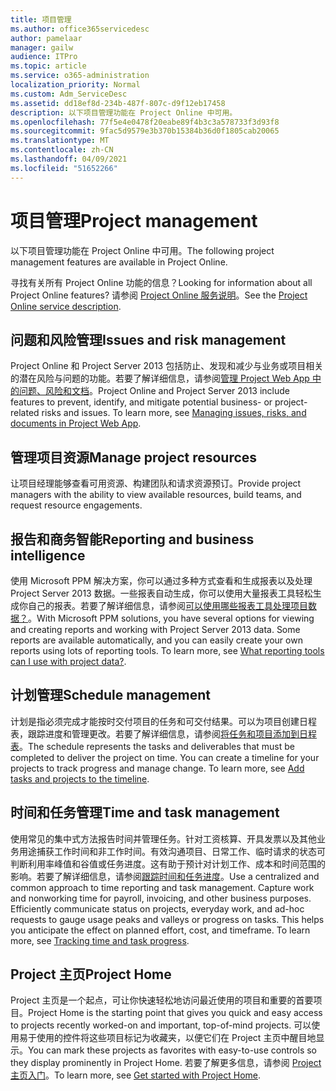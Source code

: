 ```yaml
---
title: 项目管理
ms.author: office365servicedesc
author: pamelaar
manager: gailw
audience: ITPro
ms.topic: article
ms.service: o365-administration
localization_priority: Normal
ms.custom: Adm_ServiceDesc
ms.assetid: dd18ef8d-234b-487f-807c-d9f12eb17458
description: 以下项目管理功能在 Project Online 中可用。
ms.openlocfilehash: 77f5e4e0478f20eabe89f4b3c3a578733f3d93f8
ms.sourcegitcommit: 9fac5d9579e3b370b15384b36d0f1805cab20065
ms.translationtype: MT
ms.contentlocale: zh-CN
ms.lasthandoff: 04/09/2021
ms.locfileid: "51652266"
---
```

# <a name="project-management"></a><span data-ttu-id="c290e-103">项目管理</span><span class="sxs-lookup"><span data-stu-id="c290e-103">Project management</span></span>

<span data-ttu-id="c290e-104">以下项目管理功能在 Project Online 中可用。</span><span class="sxs-lookup"><span data-stu-id="c290e-104">The following project management features are available in Project Online.</span></span>
  
<span data-ttu-id="c290e-105">寻找有关所有 Project Online 功能的信息？</span><span class="sxs-lookup"><span data-stu-id="c290e-105">Looking for information about all Project Online features?</span></span> <span data-ttu-id="c290e-106">请参阅 [Project Online 服务说明](project-online-service-description.md)。</span><span class="sxs-lookup"><span data-stu-id="c290e-106">See the [Project Online service description](project-online-service-description.md).</span></span>
  
## <a name="issues-and-risk-management"></a><span data-ttu-id="c290e-107">问题和风险管理</span><span class="sxs-lookup"><span data-stu-id="c290e-107">Issues and risk management</span></span>

<span data-ttu-id="c290e-p102">Project Online 和 Project Server 2013 包括防止、发现和减少与业务或项目相关的潜在风险与问题的功能。若要了解详细信息，请参阅[管理 Project Web App 中的问题、风险和文档](/previous-versions/office/project-server-2010/hh767484(v=office.14))。</span><span class="sxs-lookup"><span data-stu-id="c290e-p102">Project Online and Project Server 2013 include features to prevent, identify, and mitigate potential business- or project-related risks and issues. To learn more, see [Managing issues, risks, and documents in Project Web App](/previous-versions/office/project-server-2010/hh767484(v=office.14)).</span></span>
  
## <a name="manage-project-resources"></a><span data-ttu-id="c290e-110">管理项目资源</span><span class="sxs-lookup"><span data-stu-id="c290e-110">Manage project resources</span></span>

<span data-ttu-id="c290e-111">让项目经理能够查看可用资源、构建团队和请求资源预订。</span><span class="sxs-lookup"><span data-stu-id="c290e-111">Provide project managers with the ability to view available resources, build teams, and request resource engagements.</span></span>
  
## <a name="reporting-and-business-intelligence"></a><span data-ttu-id="c290e-112">报告和商务智能</span><span class="sxs-lookup"><span data-stu-id="c290e-112">Reporting and business intelligence</span></span>

<span data-ttu-id="c290e-p103">使用 Microsoft PPM 解决方案，你可以通过多种方式查看和生成报表以及处理 Project Server 2013 数据。一些报表自动生成，你可以使用大量报表工具轻松生成你自己的报表。若要了解详细信息，请参阅[可以使用哪些报表工具处理项目数据？](/ProjectOnline/what-reporting-tools-can-i-use-with-project-data)。</span><span class="sxs-lookup"><span data-stu-id="c290e-p103">With Microsoft PPM solutions, you have several options for viewing and creating reports and working with Project Server 2013 data. Some reports are available automatically, and you can easily create your own reports using lots of reporting tools. To learn more, see [What reporting tools can I use with project data?](/ProjectOnline/what-reporting-tools-can-i-use-with-project-data).</span></span>
  
## <a name="schedule-management"></a><span data-ttu-id="c290e-116">计划管理</span><span class="sxs-lookup"><span data-stu-id="c290e-116">Schedule management</span></span>

<span data-ttu-id="c290e-p104">计划是指必须完成才能按时交付项目的任务和可交付结果。可以为项目创建日程表，跟踪进度和管理更改。若要了解详细信息，请参阅[将任务和项目添加到日程表](https://go.microsoft.com/fwlink/?LinkID=402655)。</span><span class="sxs-lookup"><span data-stu-id="c290e-p104">The schedule represents the tasks and deliverables that must be completed to deliver the project on time. You can create a timeline for your projects to track progress and manage change. To learn more, see [Add tasks and projects to the timeline](https://go.microsoft.com/fwlink/?LinkID=402655).</span></span>
  
## <a name="time-and-task-management"></a><span data-ttu-id="c290e-120">时间和任务管理</span><span class="sxs-lookup"><span data-stu-id="c290e-120">Time and task management</span></span>

<span data-ttu-id="c290e-p105">使用常见的集中式方法报告时间并管理任务。针对工资核算、开具发票以及其他业务用途捕获工作时间和非工作时间。有效沟通项目、日常工作、临时请求的状态可判断利用率峰值和谷值或任务进度。这有助于预计对计划工作、成本和时间范围的影响。若要了解详细信息，请参阅[跟踪时间和任务进度](https://go.microsoft.com/fwlink/p/?LinkId=271321)。</span><span class="sxs-lookup"><span data-stu-id="c290e-p105">Use a centralized and common approach to time reporting and task management. Capture work and nonworking time for payroll, invoicing, and other business purposes. Efficiently communicate status on projects, everyday work, and ad-hoc requests to gauge usage peaks and valleys or progress on tasks. This helps you anticipate the effect on planned effort, cost, and timeframe. To learn more, see [Tracking time and task progress](https://go.microsoft.com/fwlink/p/?LinkId=271321).</span></span>

## <a name="project-home"></a><span data-ttu-id="c290e-126">Project 主页</span><span class="sxs-lookup"><span data-stu-id="c290e-126">Project Home</span></span>

<span data-ttu-id="c290e-127">Project 主页是一个起点，可让你快速轻松地访问最近使用的项目和重要的首要项目。</span><span class="sxs-lookup"><span data-stu-id="c290e-127">Project Home is the starting point that gives you quick and easy access to projects recently worked-on and important, top-of-mind projects.</span></span> <span data-ttu-id="c290e-128">可以使用易于使用的控件将这些项目标记为收藏夹，以便它们在 Project 主页中醒目地显示。</span><span class="sxs-lookup"><span data-stu-id="c290e-128">You can mark these projects as favorites with easy-to-use controls so they display prominently in Project Home.</span></span> <span data-ttu-id="c290e-129">若要了解更多信息，请参阅 [Project 主页入门](https://support.office.com/article/a3b38418-35e7-4df4-8e4a-ba6a4fa0562a)。</span><span class="sxs-lookup"><span data-stu-id="c290e-129">To learn more, see [Get started with Project Home](https://support.office.com/article/a3b38418-35e7-4df4-8e4a-ba6a4fa0562a).</span></span>
